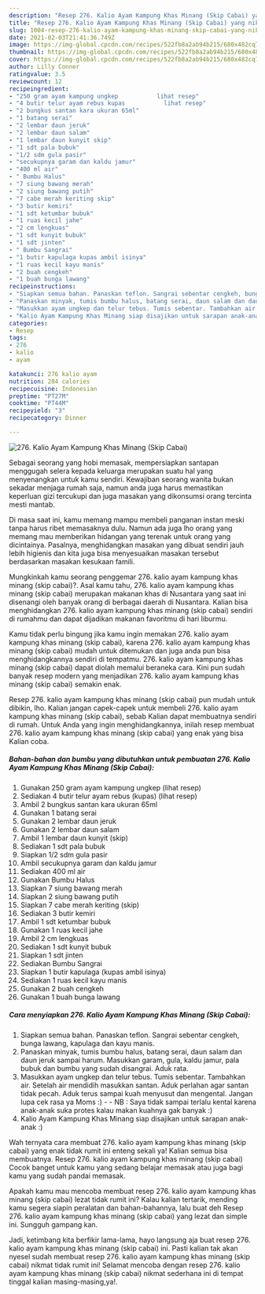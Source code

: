```yaml
---
description: "Resep 276. Kalio Ayam Kampung Khas Minang (Skip Cabai) yang nikmat Untuk Jualan"
title: "Resep 276. Kalio Ayam Kampung Khas Minang (Skip Cabai) yang nikmat Untuk Jualan"
slug: 1004-resep-276-kalio-ayam-kampung-khas-minang-skip-cabai-yang-nikmat-untuk-jualan
date: 2021-02-03T21:41:36.749Z
image: https://img-global.cpcdn.com/recipes/522fb8a2ab94b215/680x482cq70/276-kalio-ayam-kampung-khas-minang-skip-cabai-foto-resep-utama.jpg
thumbnail: https://img-global.cpcdn.com/recipes/522fb8a2ab94b215/680x482cq70/276-kalio-ayam-kampung-khas-minang-skip-cabai-foto-resep-utama.jpg
cover: https://img-global.cpcdn.com/recipes/522fb8a2ab94b215/680x482cq70/276-kalio-ayam-kampung-khas-minang-skip-cabai-foto-resep-utama.jpg
author: Lilly Conner
ratingvalue: 3.5
reviewcount: 12
recipeingredient:
- "250 gram ayam kampung ungkep           lihat resep"
- "4 butir telur ayam rebus kupas           lihat resep"
- "2 bungkus santan kara ukuran 65ml"
- "1 batang serai"
- "2 lembar daun jeruk"
- "2 lembar daun salam"
- "1 lembar daun kunyit skip"
- "1 sdt pala bubuk"
- "1/2 sdm gula pasir"
- "secukupnya garam dan kaldu jamur"
- "400 ml air"
- " Bumbu Halus"
- "7 siung bawang merah"
- "2 siung bawang putih"
- "7 cabe merah keriting skip"
- "3 butir kemiri"
- "1 sdt ketumbar bubuk"
- "1 ruas kecil jahe"
- "2 cm lengkuas"
- "1 sdt kunyit bubuk"
- "1 sdt jinten"
- " Bumbu Sangrai"
- "1 butir kapulaga kupas ambil isinya"
- "1 ruas kecil kayu manis"
- "2 buah cengkeh"
- "1 buah bunga lawang"
recipeinstructions:
- "Siapkan semua bahan. Panaskan teflon. Sangrai sebentar cengkeh, bunga lawang, kapulaga dan kayu manis."
- "Panaskan minyak, tumis bumbu halus, batang serai, daun salam dan daun jeruk sampai harum. Masukkan garam, gula, kaldu jamur, pala bubuk dan bumbu yang sudah disangrai. Aduk rata."
- "Masukkan ayam ungkep dan telur tebus. Tumis sebentar. Tambahkan air. Setelah air mendidih masukkan santan. Aduk perlahan agar santan tidak pecah. Aduk terus sampai kuah menyusut dan mengental. Jangan lupa cek rasa ya Moms :)  NB : Saya tidak sampai terlalu kental karena anak-anak suka protes kalau makan kuahnya gak banyak :)"
- "Kalio Ayam Kampung Khas Minang siap disajikan untuk sarapan anak-anak :)"
categories:
- Resep
tags:
- 276
- kalio
- ayam

katakunci: 276 kalio ayam 
nutrition: 284 calories
recipecuisine: Indonesian
preptime: "PT27M"
cooktime: "PT44M"
recipeyield: "3"
recipecategory: Dinner

---
```



![276. Kalio Ayam Kampung Khas Minang (Skip Cabai)](https://img-global.cpcdn.com/recipes/522fb8a2ab94b215/680x482cq70/276-kalio-ayam-kampung-khas-minang-skip-cabai-foto-resep-utama.jpg)

Sebagai seorang yang hobi memasak, mempersiapkan santapan menggugah selera kepada keluarga merupakan suatu hal yang menyenangkan untuk kamu sendiri. Kewajiban seorang  wanita bukan sekadar menjaga rumah saja, namun anda juga harus memastikan keperluan gizi tercukupi dan juga masakan yang dikonsumsi orang tercinta mesti mantab.

Di masa  saat ini, kamu memang mampu membeli panganan instan meski tanpa harus ribet memasaknya dulu. Namun ada juga lho orang yang memang mau memberikan hidangan yang terenak untuk orang yang dicintainya. Pasalnya, menghidangkan masakan yang dibuat sendiri jauh lebih higienis dan kita juga bisa menyesuaikan masakan tersebut berdasarkan masakan kesukaan famili. 



Mungkinkah kamu seorang penggemar 276. kalio ayam kampung khas minang (skip cabai)?. Asal kamu tahu, 276. kalio ayam kampung khas minang (skip cabai) merupakan makanan khas di Nusantara yang saat ini disenangi oleh banyak orang di berbagai daerah di Nusantara. Kalian bisa menghidangkan 276. kalio ayam kampung khas minang (skip cabai) sendiri di rumahmu dan dapat dijadikan makanan favoritmu di hari liburmu.

Kamu tidak perlu bingung jika kamu ingin memakan 276. kalio ayam kampung khas minang (skip cabai), karena 276. kalio ayam kampung khas minang (skip cabai) mudah untuk ditemukan dan juga anda pun bisa menghidangkannya sendiri di tempatmu. 276. kalio ayam kampung khas minang (skip cabai) dapat diolah memalui beraneka cara. Kini pun sudah banyak resep modern yang menjadikan 276. kalio ayam kampung khas minang (skip cabai) semakin enak.

Resep 276. kalio ayam kampung khas minang (skip cabai) pun mudah untuk dibikin, lho. Kalian jangan capek-capek untuk membeli 276. kalio ayam kampung khas minang (skip cabai), sebab Kalian dapat membuatnya sendiri di rumah. Untuk Anda yang ingin menghidangkannya, inilah resep membuat 276. kalio ayam kampung khas minang (skip cabai) yang enak yang bisa Kalian coba.

<!--inarticleads1-->

##### Bahan-bahan dan bumbu yang dibutuhkan untuk pembuatan 276. Kalio Ayam Kampung Khas Minang (Skip Cabai):

1. Gunakan 250 gram ayam kampung ungkep           (lihat resep)
1. Sediakan 4 butir telur ayam rebus (kupas)           (lihat resep)
1. Ambil 2 bungkus santan kara ukuran 65ml
1. Gunakan 1 batang serai
1. Gunakan 2 lembar daun jeruk
1. Gunakan 2 lembar daun salam
1. Ambil 1 lembar daun kunyit (skip)
1. Sediakan 1 sdt pala bubuk
1. Siapkan 1/2 sdm gula pasir
1. Ambil secukupnya garam dan kaldu jamur
1. Sediakan 400 ml air
1. Gunakan  Bumbu Halus
1. Siapkan 7 siung bawang merah
1. Siapkan 2 siung bawang putih
1. Siapkan 7 cabe merah keriting (skip)
1. Sediakan 3 butir kemiri
1. Ambil 1 sdt ketumbar bubuk
1. Gunakan 1 ruas kecil jahe
1. Ambil 2 cm lengkuas
1. Sediakan 1 sdt kunyit bubuk
1. Siapkan 1 sdt jinten
1. Sediakan  Bumbu Sangrai
1. Siapkan 1 butir kapulaga (kupas ambil isinya)
1. Sediakan 1 ruas kecil kayu manis
1. Gunakan 2 buah cengkeh
1. Gunakan 1 buah bunga lawang




<!--inarticleads2-->

##### Cara menyiapkan 276. Kalio Ayam Kampung Khas Minang (Skip Cabai):

1. Siapkan semua bahan. Panaskan teflon. Sangrai sebentar cengkeh, bunga lawang, kapulaga dan kayu manis.
1. Panaskan minyak, tumis bumbu halus, batang serai, daun salam dan daun jeruk sampai harum. Masukkan garam, gula, kaldu jamur, pala bubuk dan bumbu yang sudah disangrai. Aduk rata.
1. Masukkan ayam ungkep dan telur tebus. Tumis sebentar. Tambahkan air. Setelah air mendidih masukkan santan. Aduk perlahan agar santan tidak pecah. Aduk terus sampai kuah menyusut dan mengental. Jangan lupa cek rasa ya Moms :) -  - NB : Saya tidak sampai terlalu kental karena anak-anak suka protes kalau makan kuahnya gak banyak :)
1. Kalio Ayam Kampung Khas Minang siap disajikan untuk sarapan anak-anak :)




Wah ternyata cara membuat 276. kalio ayam kampung khas minang (skip cabai) yang enak tidak rumit ini enteng sekali ya! Kalian semua bisa membuatnya. Resep 276. kalio ayam kampung khas minang (skip cabai) Cocok banget untuk kamu yang sedang belajar memasak atau juga bagi kamu yang sudah pandai memasak.

Apakah kamu mau mencoba membuat resep 276. kalio ayam kampung khas minang (skip cabai) lezat tidak rumit ini? Kalau kalian tertarik, mending kamu segera siapin peralatan dan bahan-bahannya, lalu buat deh Resep 276. kalio ayam kampung khas minang (skip cabai) yang lezat dan simple ini. Sungguh gampang kan. 

Jadi, ketimbang kita berfikir lama-lama, hayo langsung aja buat resep 276. kalio ayam kampung khas minang (skip cabai) ini. Pasti kalian tak akan nyesel sudah membuat resep 276. kalio ayam kampung khas minang (skip cabai) nikmat tidak rumit ini! Selamat mencoba dengan resep 276. kalio ayam kampung khas minang (skip cabai) nikmat sederhana ini di tempat tinggal kalian masing-masing,ya!.

